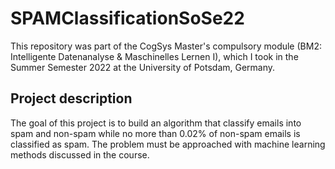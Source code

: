 # SPAMClassificationSoSe22

This repository was part of the CogSys Master's compulsory module (BM2: Intelligente Datenanalyse & Maschinelles Lernen I), which I took in the Summer Semester 2022 at the University of Potsdam, Germany.

## Project description

The goal of this project is to build an algorithm that classify emails into spam and non-spam while no more than 0.02% of non-spam emails is classified as spam. The problem must be approached with machine learning methods discussed in the course.
